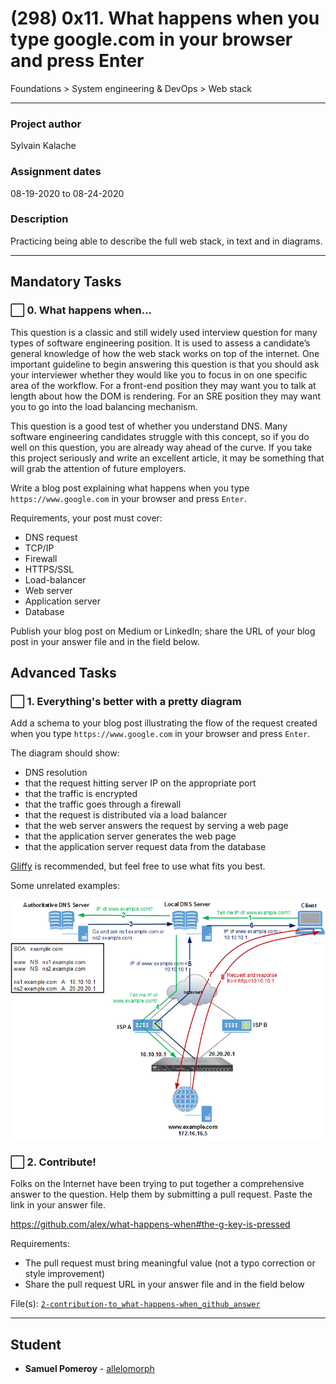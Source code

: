 # (298) 0x11. What happens when you type google.com in your browser and press Enter
Foundations > System engineering & DevOps > Web stack

---

### Project author
Sylvain Kalache

### Assignment dates
08-19-2020 to 08-24-2020

### Description
Practicing being able to describe the full web stack, in text and in diagrams.

---

## Mandatory Tasks

### :white_large_square: 0. What happens when...
This question is a classic and still widely used interview question for many types of software engineering position. It is used to assess a candidate’s general knowledge of how the web stack works on top of the internet. One important guideline to begin answering this question is that you should ask your interviewer whether they would like you to focus in on one specific area of the workflow. For a front-end position they may want you to talk at length about how the DOM is rendering. For an SRE position they may want you to go into the load balancing mechanism.

This question is a good test of whether you understand DNS. Many software engineering candidates struggle with this concept, so if you do well on this question, you are already way ahead of the curve. If you take this project seriously and write an excellent article, it may be something that will grab the attention of future employers.

Write a blog post explaining what happens when you type `https://www.google.com` in your browser and press `Enter`.

Requirements, your post must cover:
* DNS request
* TCP/IP
* Firewall
* HTTPS/SSL
* Load-balancer
* Web server
* Application server
* Database

Publish your blog post on Medium or LinkedIn; share the URL of your blog post in your answer file and in the field below.

<!--
https://www.linkedin.com/pulse/what-happens-when-full-stack-samuel-pomeroy/?published=t
https://www.linkedin.com/posts/activity-6703547184593420289-nCo3
File: `0-blog_post`
-->

## Advanced Tasks

### :white_large_square: 1. Everything's better with a pretty diagram
Add a schema to your blog post illustrating the flow of the request created when you type `https://www.google.com` in your browser and press `Enter`.

The diagram should show:
* DNS resolution
* that the request hitting server IP on the appropriate port
* that the traffic is encrypted
* that the traffic goes through a firewall
* that the request is distributed via a load balancer
* that the web server answers the request by serving a web page
* that the application server generates the web page
* that the application server request data from the database

[Gliffy](https://www.gliffy.com/) is recommended, but feel free to use what fits you best.

Some unrelated examples:

![DevOps 0x11 task 1](./MD_images/DO_0x11_1.png)

<!--
https://www.linkedin.com/pulse/what-happens-when-full-stack-samuel-pomeroy/?published=t
https://www.linkedin.com/posts/activity-6703547184593420289-nCo3
File: `1-what_happen_when_diagram`
-->

### :white_large_square: 2. Contribute!
Folks on the Internet have been trying to put together a comprehensive answer to the question. Help them by submitting a pull request. Paste the link in your answer file.

https://github.com/alex/what-happens-when#the-g-key-is-pressed

Requirements:
* The pull request must bring meaningful value (not a typo correction or style improvement)
* Share the pull request URL in your answer file and in the field below

File(s): [`2-contribution-to_what-happens-when_github_answer`](./2-contribution-to_what-happens-when_github_answer)

---

## Student
* **Samuel Pomeroy** - [allelomorph](github.com/allelomorph)
